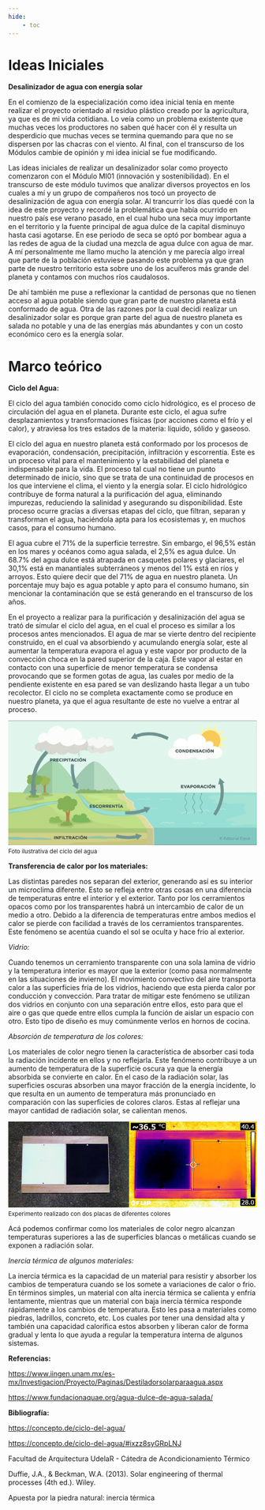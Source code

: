 ```yaml
---
hide:
    - toc
---
```


# Ideas Iniciales

<strong>Desalinizador de agua con energía solar</strong>

En el comienzo de la especialización como idea inicial tenía en mente realizar el proyecto orientado al residuo plástico creado por la agricultura, ya que es de mi vida cotidiana. Lo veía como un problema existente que muchas veces los productores no saben qué hacer con él y resulta un desperdicio que muchas veces se termina quemando para que no se dispersen por las chacras con el viento.
Al final, con el transcurso de los Módulos cambie de opinión y mi idea inicial se fue modificando. 

Las ideas iniciales de realizar un desalinizador solar como proyecto comenzaron con el Módulo MI01 (innovación y sostenibilidad).
En el transcurso de este módulo tuvimos que analizar diversos proyectos en los cuales a mí y un grupo de compañeros nos tocó un proyecto de desalinización de agua con energía solar. 
Al trancurrir los días quedé con la idea de este proyecto y recordé la problemática que había ocurrido en nuestro país ese verano pasado, en el cual hubo una seca muy importante en el territorio y la fuente principal de agua dulce de la capital disminuyo hasta casi agotarse. En ese periodo de seca se optó por bombear agua a las redes de agua de la ciudad una mezcla de agua dulce con agua de mar.
A mí personalmente me llamo mucho la atención y me parecía algo irreal que parte de la población estuviese pasando este problema ya que gran parte de nuestro territorio esta sobre uno de los acuíferos más grande del planeta y contamos con muchos ríos caudalosos.  

De ahí también me puse a reflexionar la cantidad de personas que no tienen acceso al agua potable siendo que gran parte de nuestro planeta está conformado de agua.
Otra de las razones por la cual decidi realizar un desalinizador solar es porque gran parte del agua de nuestro planeta es salada no potable y una de las energías más abundantes y con un costo económico cero es la energía solar. 

# Marco teórico

<strong>Ciclo del Agua:</strong>

El ciclo del agua también conocido como ciclo hidrológico, es el proceso de circulación del agua en el planeta. Durante este ciclo, el agua sufre desplazamientos y transformaciones físicas (por acciones como el frío y el calor), y atraviesa los tres estados de la materia: líquido, sólido y gaseoso.

El ciclo del agua en nuestro planeta está conformado por los procesos de evaporación, condensación, precipitación, infiltración y escorrentía.
Este es un proceso vital para el mantenimiento y la estabilidad del planeta e indispensable para la vida.
El proceso tal cual no tiene un punto determinado de inicio, sino que se trata de una continuidad de procesos en los que interviene el clima, el viento y la energía solar.
El ciclo hidrológico contribuye de forma natural a la purificación del agua, eliminando impurezas, reduciendo la salinidad y asegurando su disponibilidad. Este proceso ocurre gracias a diversas etapas del ciclo, que filtran, separan y transforman el agua, haciéndola apta para los ecosistemas y, en muchos casos, para el consumo humano.

El agua cubre el 71% de la superficie terrestre. Sin embargo, el 96,5% están en los mares y océanos como agua salada, el 2,5% es agua dulce. Un 68.7% del agua dulce está atrapada en casquetes polares y glaciares, el 30,1% está en manantiales subterráneos y menos del 1% está en ríos y arroyos.
Esto quiere decir que del 71% de agua en nuestro planeta. Un porcentaje muy bajo es agua potable y apto para el consumo humano, sin mencionar la contaminación que se está generando en el transcurso de los años.

En el proyecto a realizar para la purificación y desalinización del agua se trató de simular el ciclo del agua, en el cual el proceso es similar a los procesos antes mencionados. 
El agua de mar se vierte dentro del recipiente construido, en el cual va absorbiendo y acumulando energía solar, este al aumentar la temperatura evapora el agua y este vapor por producto de la convección choca en la pared superior de la caja. 
Este vapor al estar en contacto con una superficie de menor temperatura se condensa provocando que se formen gotas de agua, las cuales por medio de la pendiente existente en esa pared se van deslizando hasta llegar a un tubo recolector.
El ciclo no se completa exactamente como se produce en nuestro planeta, ya que el agua resultante de este no vuelve a entrar al proceso.

![](../images/Proyecto/Ciclo%20del%20agua/Ciclodelagua.png)
<small>Foto ilustrativa del ciclo del agua</small>

<strong>Transferencia de calor por los materiales:</strong>

Las distintas paredes nos separan del exterior, generando así es su interior un microclima diferente. Esto se refleja entre otras cosas en una diferencia de temperaturas entre el interior y el exterior. Tanto por los cerramientos opacos como por los transparentes habrá un intercambio de calor de un medio a otro. Debido a la diferencia de temperaturas entre ambos medios el calor se pierde con facilidad a través de los cerramientos transparentes. Este fenómeno se acentúa cuando el sol se oculta y hace frio al exterior.

<em>Vidrio:</em>

Cuando tenemos un cerramiento transparente con una sola lamina de vidrio y la temperatura interior es mayor que la exterior (como pasa normalmente en las situaciones de invierno). El movimiento convectivo del aire transporta calor a las superficies fría de los vidrios, haciendo que esta pierda calor por conducción y convección.
Para tratar de mitigar este fenómeno se utilizan dos vidrios en conjunto con una separación entre ellos, esto para que el aire o gas que quede entre ellos cumpla la función de aislar un espacio con otro. Esto tipo de diseño es muy comúnmente verlos en hornos de cocina.

<em>Absorción de temperatura de los colores:</em>

Los materiales de color negro tienen la característica de absorber casi toda la radiación incidente en ellos y no reflejarla. Este fenómeno contribuye a un aumento de temperatura de la superficie oscura ya que la energía absorbida se convierte en calor.
En el caso de la radiación solar, las superficies oscuras absorben una mayor fracción de la energía incidente, lo que resulta en un aumento de temperatura más pronunciado en comparación con las superficies de colores claros. Estas al reflejar una mayor cantidad de radiación solar, se calientan menos.

![](../images/Proyecto/Placa/placaspaint.PNG)
<small>Experimento realizado con dos placas de diferentes colores</small>

Acá podemos confirmar como los materiales de color negro alcanzan temperaturas superiores a las de superficies blancas o metálicas cuando se exponen a radiación solar.

<em>Inercia térmica de algunos materiales:</em>

La inercia térmica es la capacidad de un material para resistir y absorber los cambios de temperatura cuando se los somete a variaciones de calor o frio.
En términos simples, un material con alta inercia térmica se calienta y enfría lentamente, mientras que un material con baja inercia térmica responde rápidamente a los cambios de temperatura.
Esto les pasa a materiales como piedras, ladrillos, concreto, etc. Los cuales por tener una densidad alta y también una capacidad calorífica estos absorben y liberan calor de forma gradual y lenta lo que ayuda a regular la temperatura interna de algunos sistemas.

<strong>Referencias:</strong>

https://www.iingen.unam.mx/es-mx/Investigacion/Proyecto/Paginas/Destiladorsolarparaagua.aspx

https://www.fundacionaquae.org/agua-dulce-de-agua-salada/

<strong>Bibliografía:</Strong>

https://concepto.de/ciclo-del-agua/

https://concepto.de/ciclo-del-agua/#ixzz8syGRpLNJ

Facultad de Arquitectura UdelaR - Cátedra de Acondicionamiento Térmico

Duffie, J.A., & Beckman, W.A. (2013). Solar engineering of thermal processes (4th ed.). Wiley.

Apuesta por la piedra natural: inercia térmica
